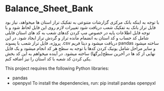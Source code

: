 # Balance_Sheet_Bank

با توجه به اینکه بانک مرکزی گزارشات متنوعی به تفکیک تراز استان ها میخواهد، نیاز بود فایل تراز بانک به تفکیک شعب دریافت شود تغییرات لازم روی این فایل لحاظ شود و با توجه فایل اطلاعات پایه در خصوص مپ کردن کدهای شعب به کد های استان فایلی شامل کد حساب و کد استان به انضمام مانده تراز و گردش تراز ایجاد شود.
در این پروژه، فایل تراز شعب با پسوند .csv دریافت میشود و دیتا فریم pandas ساخته میشود و سایر مراحل شامل یونیک کردن کدها با توجه به سطح هر کد انجام میشود و یک فایل نهایی از کد ها در آخرین سطح(برگها) ساخته میشود.
در آینده میخواهم به این کد بخش یکی کردن کد شعبه با کد استان را نیز اضافه کنم.


This project requires the following Python libraries:
* pandas
* openpyxl
To install the dependencies, run:
pip install pandas openpyxl


